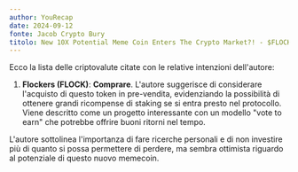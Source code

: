 ```yaml
---
author: YouRecap
date: 2024-09-12
fonte: Jacob Crypto Bury
titolo: New 10X Potential Meme Coin Enters The Crypto Market?! - $FLOCKERZ
---
```


Ecco la lista delle criptovalute citate con le relative intenzioni dell'autore:

1. **Flockers (FLOCK)**: **Comprare**. L'autore suggerisce di considerare l'acquisto di questo token in pre-vendita, evidenziando la possibilità di ottenere grandi ricompense di staking se si entra presto nel protocollo. Viene descritto come un progetto interessante con un modello "vote to earn" che potrebbe offrire buoni ritorni nel tempo.

L'autore sottolinea l'importanza di fare ricerche personali e di non investire più di quanto si possa permettere di perdere, ma sembra ottimista riguardo al potenziale di questo nuovo memecoin.
